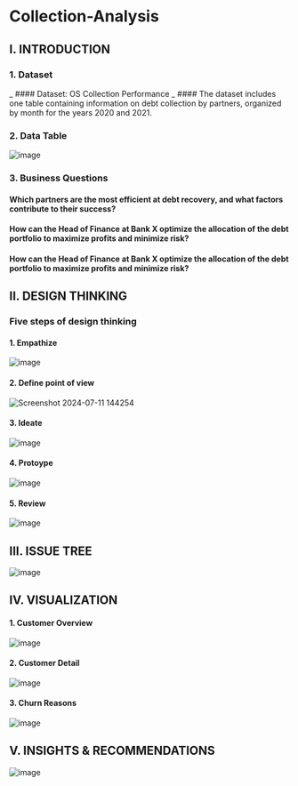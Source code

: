 # Collection-Analysis
## I. INTRODUCTION 
### 1. Dataset
_ #### Dataset: OS Collection Performance
_ #### The dataset includes one table containing information on debt collection by partners, organized by month for the years 2020 and 2021.
### 2. Data Table
![image](https://github.com/user-attachments/assets/11ae85e5-9234-4cad-b933-75e1625f0a97)
### 3. Business Questions
#### Which partners are the most efficient at debt recovery, and what factors contribute to their success?
#### How can the Head of Finance at Bank X optimize the allocation of the debt portfolio to maximize profits and minimize risk?
#### How can the Head of Finance at Bank X optimize the allocation of the debt portfolio to maximize profits and minimize risk?
## II. DESIGN THINKING
### Five steps of design thinking
#### 1. Empathize
![image](https://github.com/nguyenhieu0516/User-Churn-Analysis/assets/135586659/ae1db5d9-928b-4d05-bef5-a30c32be9f90)
#### 2. Define point of view
![Screenshot 2024-07-11 144254](https://github.com/nguyenhieu0516/User-Churn-Analysis/assets/135586659/944da576-1fb4-4f0f-ae89-43fddc1ddf11)
#### 3. Ideate
![image](https://github.com/nguyenhieu0516/User-Churn-Analysis/assets/135586659/f327a760-937d-42c1-ae42-2e80c4c42320)
#### 4. Protoype
![image](https://github.com/nguyenhieu0516/User-Churn-Analysis/assets/135586659/4ff24a03-5a52-4696-93fe-04b08dff9ffe)
#### 5. Review
![image](https://github.com/nguyenhieu0516/User-Churn-Analysis/assets/135586659/a670d53f-6164-4cda-a0e1-9fc79959fb9b)

## III. ISSUE TREE
![image](https://github.com/nguyenhieu0516/User-Churn-Analysis/assets/135586659/3e0f3e7b-dd90-4318-bf37-a6d1a1b73bac)

## IV. VISUALIZATION
#### 1. Customer Overview
![image](https://github.com/nguyenhieu0516/User-Churn-Analysis/assets/135586659/4af9b15a-760c-4600-856b-ad1df6d976b3)
#### 2. Customer Detail
![image](https://github.com/nguyenhieu0516/User-Churn-Analysis/assets/135586659/4df3cf6d-58b1-4368-9670-1ce47d1878a2)
#### 3. Churn Reasons
![image](https://github.com/nguyenhieu0516/User-Churn-Analysis/assets/135586659/3147ad9b-9d68-4856-9a38-c47b2626f9a7)

## V. INSIGHTS & RECOMMENDATIONS
![image](https://github.com/nguyenhieu0516/User-Churn-Analysis/assets/135586659/933ac299-1d4f-418b-8869-7a46e8dcc0fa)
